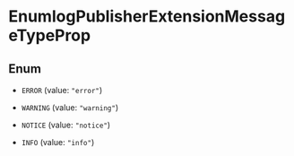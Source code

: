 

# EnumlogPublisherExtensionMessageTypeProp

## Enum


* `ERROR` (value: `"error"`)

* `WARNING` (value: `"warning"`)

* `NOTICE` (value: `"notice"`)

* `INFO` (value: `"info"`)



